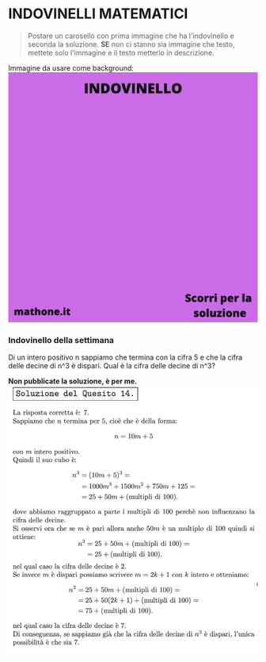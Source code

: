 # INDOVINELLI MATEMATICI

> Postare un carosello con prima immagine che ha l'indovinello e seconda la soluzione.
>**SE** non ci stanno sia immagine che testo, mettete solo l'immagine e il testo metterlo in descrizione.

Immagine da usare come background:
![Template indovinelli](templateIndovinello.png)

### Indovinello della settimana

Di un intero positivo n sappiamo che termina con la cifra 5 e che la cifra delle decine di
n^3 è dispari. Qual è la cifra delle decine di n^3?

**Non pubblicate la soluzione, è per me.**
![Soluzione](soluzia.png)
